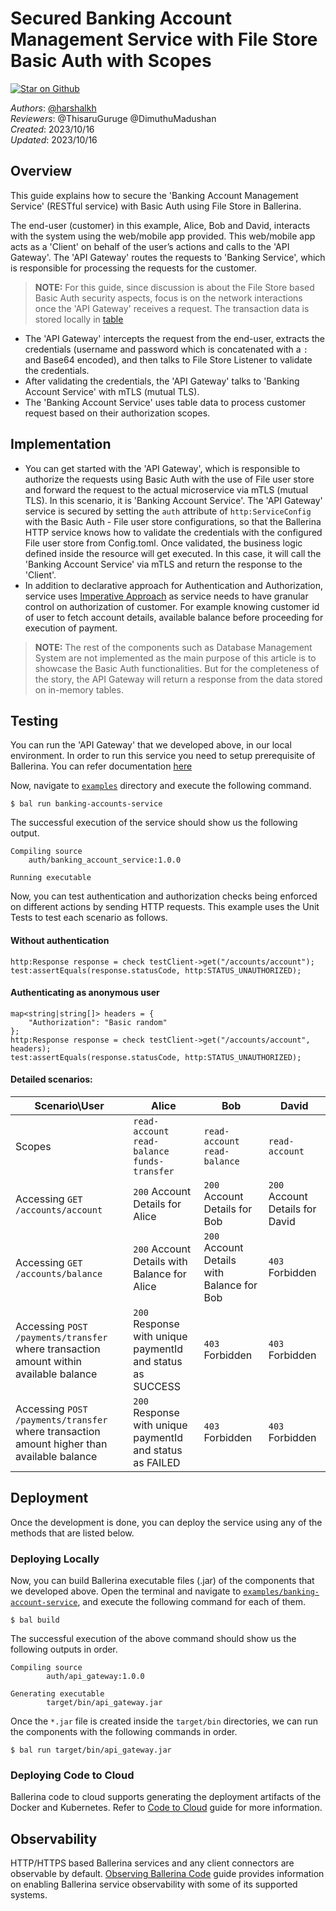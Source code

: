 # Secured Banking Account Management Service with File Store Basic Auth with Scopes

[![Star on Github](https://img.shields.io/badge/-Star%20on%20Github-blue?style=social&logo=github)](https://github.com/ballerina-platform/module-ballerina-auth)

_Authors_: [@harshalkh](https://github.com/harshalkh) \
_Reviewers_: @ThisaruGuruge @DimuthuMadushan \
_Created_: 2023/10/16 \
_Updated_: 2023/10/16

## Overview

This guide explains how to secure the 'Banking Account Management Service' (RESTful service) with Basic Auth using File Store in Ballerina. 

The end-user (customer) in this example, Alice, Bob and David, interacts with the system using the web/mobile app provided. This web/mobile app acts as a 'Client' on behalf of the user’s actions and calls to the 'API Gateway'. The 'API Gateway' routes the requests to 'Banking Service', which is responsible for processing the requests for the customer. 

> **NOTE:** For this guide, since discussion is about the File Store based Basic Auth security aspects, focus is on the network 
interactions once the 'API Gateway' receives a request. The transaction data is stored locally in [table](https://ballerina.io/learn/by-example/table/)

- The 'API Gateway' intercepts the request from the end-user, extracts the credentials (username and password which is 
  concatenated with a `:` and Base64 encoded), and then talks to File Store Listener to validate the credentials.
- After validating the credentials, the 'API Gateway' talks to 'Banking Account Service' with mTLS (mutual TLS).
- The 'Banking Account Service' uses table data to process customer request based on their authorization scopes.

## Implementation

- You can get started with the 'API Gateway', which is responsible to authorize the requests using Basic Auth with the use of File user store and forward the request to the actual microservice via mTLS (mutual TLS). In this scenario, it is 'Banking Account Service'. The 'API Gateway' service is secured by setting the `auth` attribute of `http:ServiceConfig` with the Basic Auth - File user store configurations, so that the Ballerina HTTP service knows how to validate the credentials with the configured File user store from Config.toml. Once validated, the business logic defined inside the resource will get executed. In this case, it will call the 'Banking Account Service' via mTLS and return the response to the 'Client'.
- In addition to declarative approach for Authentication and Authorization, service uses [Imperative Approach](https://ballerina.io/spec/http/#912-imperative-approach) as service needs to have granular control on authorization of customer. For example knowing customer id of user to fetch account details, available balance before proceeding for execution of payment.

> **NOTE:** The rest of the components such as Database Management System are not implemented as the main purpose of this article is to showcase the Basic Auth functionalities. But for the completeness of the story, the API Gateway will return a response from the data stored on in-memory tables.

## Testing

You can run the 'API Gateway' that we developed above, in our local environment. In order to run this service you need to setup prerequisite of Ballerina. You can refer documentation [here](https://ballerina.io/learn/get-started/)

Now, navigate to [`examples`](../) directory and execute the following command.
```shell
$ bal run banking-accounts-service
```

The successful execution of the service should show us the following output.
```shell
Compiling source
    auth/banking_account_service:1.0.0

Running executable
```

Now, you can test authentication and authorization checks being enforced on different actions by sending HTTP requests.
This example uses the Unit Tests to test each scenario as follows.

#### Without authentication

```ballerina
http:Response response = check testClient->get("/accounts/account");
test:assertEquals(response.statusCode, http:STATUS_UNAUTHORIZED);
```

#### Authenticating as anonymous user

```ballerina
map<string|string[]> headers = {
    "Authorization": "Basic random"
};
http:Response response = check testClient->get("/accounts/account", headers);
test:assertEquals(response.statusCode, http:STATUS_UNAUTHORIZED);
```

#### Detailed scenarios:

| Scenario\User | Alice | Bob | David |
| --- | --- | --- | --- |
| Scopes | `read-account` `read-balance` `funds-transfer` | `read-account` `read-balance` | `read-account` |
| Accessing `GET /accounts/account` | `200` Account Details for Alice | `200` Account Details for Bob | `200` Account Details for David |
| Accessing `GET /accounts/balance` | `200` Account Details with Balance for Alice | `200` Account Details with Balance for Bob | `403` Forbidden |
| Accessing `POST /payments/transfer` where transaction amount within available balance | `200` Response with unique paymentId and status as SUCCESS | `403` Forbidden | `403` Forbidden |
| Accessing `POST /payments/transfer` where transaction amount higher than available balance| `200` Response with unique paymentId and status as FAILED | `403` Forbidden | `403` Forbidden |



## Deployment

Once the development is done, you can deploy the service using any of the methods that are listed below.

### Deploying Locally

Now, you can build Ballerina executable files (.jar) of the components that we developed above. Open the terminal and
navigate to [`examples/banking-account-service`](../banking-accounts-service/), and execute the following command for
each of them.

```shell
$ bal build
```

The successful execution of the above command should show us the following outputs in order.

```shell
Compiling source
        auth/api_gateway:1.0.0

Generating executable
        target/bin/api_gateway.jar
```

Once the `*.jar` file is created inside the `target/bin` directories, we can run the components with the following commands in order.

```shell
$ bal run target/bin/api_gateway.jar
```

### Deploying Code to Cloud

Ballerina code to cloud supports generating the deployment artifacts of the Docker and Kubernetes.
Refer to [Code to Cloud](https://ballerina.io/learn/code-to-cloud-deployment/) guide for more information.

## Observability

HTTP/HTTPS based Ballerina services and any client connectors are observable by default.
[Observing Ballerina Code](https://ballerina.io/learn/observe-ballerina-programs/#provide-observability-in-ballerina) guide provides
information on enabling Ballerina service observability with some of its supported systems.
